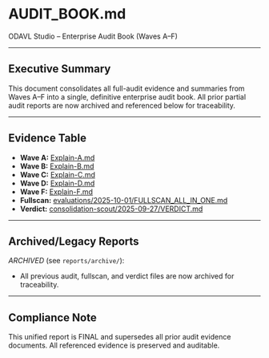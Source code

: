 # AUDIT_BOOK.md

ODAVL Studio – Enterprise Audit Book (Waves A–F)

---

## Executive Summary
This document consolidates all full-audit evidence and summaries from Waves A–F into a single, definitive enterprise audit book. All prior partial audit reports are now archived and referenced below for traceability.

---

## Evidence Table
- **Wave A:** [Explain-A.md](../../Explain-A.md)
- **Wave B:** [Explain-B.md](../../Explain-B.md)
- **Wave C:** [Explain-C.md](../../Explain-C.md)
- **Wave D:** [Explain-D.md](../../Explain-D.md)
- **Wave F:** [Explain-F.md](../../Explain-F.md)
- **Fullscan:** [evaluations/2025-10-01/FULLSCAN_ALL_IN_ONE.md](../evaluations/2025-10-01/FULLSCAN_ALL_IN_ONE.md)
- **Verdict:** [consolidation-scout/2025-09-27/VERDICT.md](../consolidation-scout/2025-09-27/VERDICT.md)

---

## Archived/Legacy Reports
*ARCHIVED* (see `reports/archive/`):
- All previous audit, fullscan, and verdict files are now archived for traceability.

---

## Compliance Note
This unified report is FINAL and supersedes all prior audit evidence documents. All referenced evidence is preserved and auditable.
